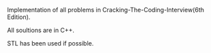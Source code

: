 
Implementation of all problems in Cracking-The-Coding-Interview(6th Edition).  

All soultions are in C++.  
  
STL has been used if possible.  
  
